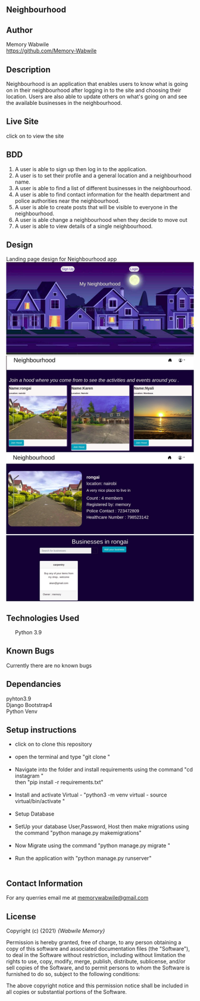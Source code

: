 ## Neighbourhood

## Author
Memory Wabwile<br>
https://github.com/Memory-Wabwile

## Description
Neighbourhood is an application that enables users to know what is going on in their neighbourhood after logging in to the site and choosing their location. Users are also able to update others on what's going on and see the available businesses in the neighbourhood.

## Live Site
click on  to view the site

## BDD
1. A user is able to sign up then log in to the application.
2. A user is to set their profile and a general location and a neighbourhood name.
3. A user is able to find a list of different businesses in the neighbourhood.
4. A user is able to find contact information for the health department and police authorities near the neighbourhood.
5. A user is able to create posts that will be visible to everyone in the neighbourhood.
6. A user is able change a neighbourhood when they decide to move out
7. A user is able to view details of a single neighbourhood.

## Design
Landing page design for Neighbourhood app
<img src="hood1.jpg" alt="">
<img src="hood2.jpeg" alt="">
<img src="hood3.jpeg" alt="">
<img src="hood4.jpeg" alt="">


## Technologies Used
<ul>Python 3.9</ul>

## Known Bugs
Currently there are no known bugs

## Dependancies
pyhton3.9 <br>
Django Bootstrap4<br>
Python Venv<br>


## Setup instructions
<ul>
<li>click on  to clone this repository</li><br>
<li>open the terminal and type "git clone "</li> <br>
<li>Navigate into the folder and install requirements using the command
"cd instagram " <br>then "pip install -r requirements.txt" </li><br>
<li>Install and activate Virtual
- "python3 -m venv virtual - source virtual/bin/activate  "</li>
<br>
<li>Setup Database</li><br>
<li>SetUp your database User,Password, Host then make migrations using the command 
"python manage.py makemigrations"</li><br>
<li>Now Migrate using the command 
"python manage.py migrate "</li><br>
<li>Run the application with 
"python manage.py runserver" </li><br>
</ul>

## Contact Information
For any querries email me at memorywabwile@gmail.com

## License
Copyright (c) {2021} *{Wabwile Memory}*

Permission is hereby granted, free of charge, to any person obtaining a copy
of this software and associated documentation files (the "Software"), to deal
in the Software without restriction, including without limitation the rights
to use, copy, modify, merge, publish, distribute, sublicense, and/or sell
copies of the Software, and to permit persons to whom the Software is
furnished to do so, subject to the following conditions:

The above copyright notice and this permission notice shall be included in all
copies or substantial portions of the Software.